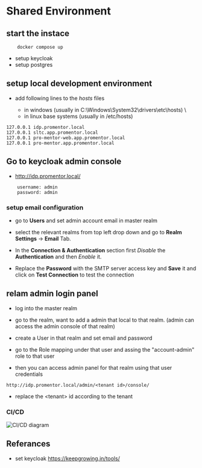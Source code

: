 # Shared Environment

## start the instace

```
    docker compose up
```

- setup keycloak
- setup postgres

## setup local development environment

- add following lines to the _hosts_ files

  - in windows (usually in C:\Windows\System32\drivers\etc\hosts) \
  - in linux base systems (usually in /etc/hosts)

```
127.0.0.1 idp.promentor.local
127.0.0.1 sltc.app.promentor.local
127.0.0.1 pro-mentor-web.app.promentor.local
127.0.0.1 pro-mentor.app.promentor.local
```

## Go to keycloak admin console

- http://idp.promentor.local/

```
    username: admin
    password: admin
```

### setup email configuration

- go to <b>Users</b> and set admin account email in master realm

- select the relevant realms from top left drop down and go to <b>Realm Settings</b> -> <b> Email</b> Tab.

- In the <b>Connection & Authentication</b> section first <i>Disable</i> the <b>Authentication</b> and then <i>Enable</i> it.

- Replace the <b>Password</b> with the SMTP server access key and <b>Save</b> it and click on <b>Test Connection</b> to test the connection

## relam admin login panel

- log into the master realm
- go to the realm, want to add a admin that local to that realm. (admin can access the admin console of that realm)
- create a User in that realm and set email and password
- go to the Role mapping under that user and assing the "account-admin" role to that user

- then you can access admin panel for that realm using that user credentials

```
http://idp.promentor.local/admin/<tenant id>/console/
```

- replace the \<tenant\> id according to the tenant

### CI/CD

<img src="https://github.com/Pro-Mentor/shared-environment/blob/main/assets/Shared_ENV_Deployment.drawio.png" alt="CI/CD diagram" title="CI/CD Diagram">

## Referances

- set keycloak
  https://keepgrowing.in/tools/

